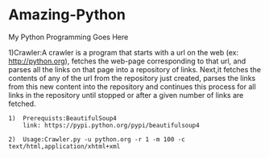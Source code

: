 Amazing-Python
==============

My Python Programming Goes Here

1)Crawler:A crawler is a program that starts with a url on the web (ex: http://python.org),
fetches the web-page corresponding to that url, and parses all the links on that page into
 a repository of links. Next,it fetches the contents of any of the url from the repository just created,
parses the links from this new content into the repository and continues this process for all links 
in the repository until stopped or after a given number of links are fetched.

	1)  Prerequists:BeautifulSoup4
		link: https://pypi.python.org/pypi/beautifulsoup4

	2)  Usage:Crawler.py -u python.org -r 1 -m 100 -c text/html,application/xhtml+xml